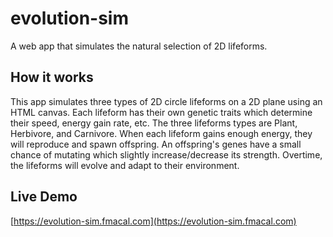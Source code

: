 # evolution-sim
A web app that simulates the natural selection of 2D lifeforms. 

## How it works
This app simulates three types of 2D circle lifeforms on a 2D plane using an HTML canvas. Each lifeform has their own genetic traits which determine
their speed, energy gain rate, etc. The three lifeforms types are Plant, Herbivore, and Carnivore. When each
lifeform gains enough energy, they will reproduce and spawn offspring. An offspring's genes have a small chance of mutating which slightly increase/decrease its strength.
Overtime, the lifeforms will evolve and adapt to their environment.

## Live Demo
[https://evolution-sim.fmacal.com](https://evolution-sim.fmacal.com)
